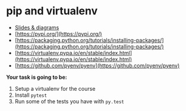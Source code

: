 # pip and virtualenv

* [Slides & diagrams](https://whimsical.com/ETDiwVTKDvbkqWUNsBwY7X)
* [https://pypi.org/](https://pypi.org/)
* [https://packaging.python.org/tutorials/installing-packages/](https://packaging.python.org/tutorials/installing-packages/)
* [https://virtualenv.pypa.io/en/stable/index.html](https://virtualenv.pypa.io/en/stable/index.html)
* [https://github.com/pyenv/pyenv](https://github.com/pyenv/pyenv)

**Your task is going to be:**

1. Setup a virtualenv for the course
2. Install `pytest`
3. Run some of the tests you have with `py.test`
